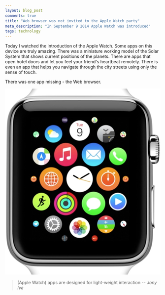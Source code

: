 ```yaml
---
layout: blog_post
comments: true
title: "Web browser was not invited to the Apple Watch party"
meta_description: "In September 9 2014 Apple Watch was introduced"
tags: technology
---
```


Today I watched the introduction of the Apple Watch. Some apps on this device are truly amazing. There was a miniature working model of the Solar System that shows current positions of the planets. There are apps that open hotel doors and let you feel your friend's heartbeat remotely. There is even an app that helps you navigate through the city streets using only the sense of touch.

There was one app missing - the Web browser.

<p class='isTextCentered'>
  <img class='isTextCentered isMax400PxWide' src='/image/blog/2014-09-10-apple-watch-has-many-icons.jpg' alt='Apple Watch introduction september 9 2014'>
</p>

> (Apple Watch) apps are designed for light-weight interaction *-- Jony Ive*



